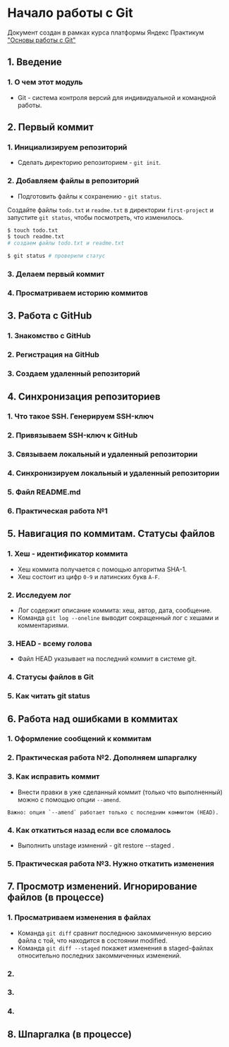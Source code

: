 # Начало работы с Git
Документ создан в рамках курса платформы Яндекс Практикум ["Основы работы с Git"](https://practicum.yandex.ru/git-basics/)
## 1. Введение
### 1. О чем этот модуль
* Git - система контроля версий для индивидуальной и командной работы.

## 2. Первый коммит
### 1. Инициализируем репозиторий
* Сделать директорию репозиторием - `git init`.
### 2. Добавляем файлы в репозиторий
* Подготовить файлы к сохранению - `git status`.

Создайте файлы `todo.txt` и `readme.txt` в директории `first-project` и запустите `git status`, чтобы посмотреть, что изменилось.

```bash
$ touch todo.txt
$ touch readme.txt
# создаем файлы todo.txt и readme.txt

$ git status # проверили статус
```
### 3. Делаем первый коммит
### 4. Просматриваем историю коммитов

## 3. Работа с GitHub
### 1. Знакомство с GitHub
### 2. Регистрация на GitHub
### 3. Создаем удаленный репозиторий

## 4. Синхронизация репозиториев
### 1. Что такое SSH. Генерируем SSH-ключ
### 2. Привязываем SSH-ключ к GitHub
### 3. Связываем локальный и удаленный репозитории
### 4. Синхронизируем локальный и удаленный репозитории
### 5. Файл README.md
### 6. Практическая работа №1

## 5. Навигация по коммитам. Статусы файлов
### 1. Хеш - идентификатор коммита
* Хеш коммита получается с помощью алгоритма SHA-1.
* Хеш состоит из цифр `0-9` и латинских букв `A-F`.
### 2. Исследуем лог
* Лог содержит описание коммита: хеш, автор, дата, сообщение.
* Команда `git log --oneline` выводит сокращенный лог с хешами и комментариями.
### 3. HEAD - всему голова
* Файл HEAD указывает на последний коммит в системе git.
### 4. Статусы файлов в Git
### 5. Как читать git status
## 6. Работа над ошибками в коммитах
### 1. Оформление сообщений к коммитам
### 2. Практическая работа №2. Дополняем шпаргалку
### 3. Как исправить коммит
* Внести правки в уже сделанный коммит (только что выполненный) можно с помощью опции `--amend`.
```
Важно: опция `--amend` работает только с последним коммитом (HEAD).
```
### 4. Как откатиться назад если все сломалось
* Выполнить unstage измнений - git restore --staged <file>.
### 5. Практическая работа №3. Нужно откатить изменения
## 7. Просмотр изменений. Игнорирование файлов (в процессе)
### 1. Просматриваем изменения в файлах
* Команда `git diff` сравнит последнюю закоммиченную версию файла с той, что находится в состоянии modified.
* Команда `git diff --staged` покажет изменения в staged-файлах относительно последних закоммиченных изменений.
### 2.
### 3.
### 4.
## 8. Шпаргалка (в процессе)